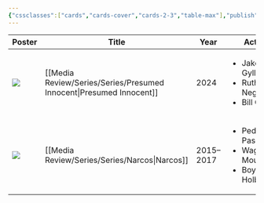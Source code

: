 ```yaml
---
{"cssclasses":["cards","cards-cover","cards-2-3","table-max"],"publish":true,"PassFrontmatter":true}
---
```


| Poster                                                                                                                  | Title                                                                  | Year      | Actor                                                                     | IMDB        | Rating | length       |
| ----------------------------------------------------------------------------------------------------------------------- | ---------------------------------------------------------------------- | --------- | ------------------------------------------------------------------------- | ----------- | ------ | ------------ |
| ![](https://m.media-amazon.com/images/M/MV5BNDk1MWM3NmItZmNjZS00ZmZkLTk1ZDAtZjFiN2FiZjczNmZhXkEyXkFqcGc@._V1_SX300.jpg) | [[Media Review/Series/Series/Presumed Innocent\|Presumed Innocent]] | 2024      | <ul><li>Jake Gyllenhaal</li><li>Ruth Negga</li><li>Bill Camp</li></ul>    | 🍿IMDB: 7.7 | ⭐ 8.2  | 📺 1 seasons |
| ![](https://m.media-amazon.com/images/M/MV5BNzQwOTcwMzIwN15BMl5BanBnXkFtZTgwMjYxMTA0NjE@._V1_SX300.jpg)                 | [[Media Review/Series/Series/Narcos\|Narcos]]                       | 2015–2017 | <ul><li>Pedro Pascal</li><li>Wagner Moura</li><li>Boyd Holbrook</li></ul> | 🍿IMDB: 8.7 | ⭐ 8.1  | 📺 3 seasons |

